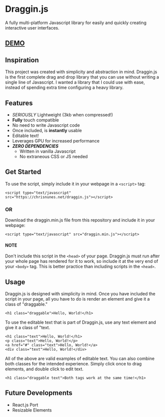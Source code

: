 # Draggin.js
A fully multi-platform Javascript library for easily and quickly creating interactive user interfaces.
## [DEMO](https://draggin.surge.sh)
## Inspiration
This project was created with simplicity and abstraction in mind. Draggin.js is the first complete drag and drop library that you can use without writing a single line of Javascript. I wanted a library that I could use with ease, instead of spending extra time configuring a heavy library.
## Features
- *SERIOUSLY* Lightweight (3kb when compressed!)
- **Fully** touch compatible
- No need to write Javascript code
- Once included, is **instantly** usable
- Editable text!
- Leverages GPU for increased performance
- ***ZERO DEPENDENCIES***
     - Written in vanilla Javascript
     - No extraneous CSS or JS needed
## Get Started
To use the script, simply include it in your webpage in a ```<script>``` tag:
```
<script type="text/javascript" src="https://chrisnunes.net/draggin.js"></script>
```
### OR

Download the draggin.min.js file from this repository and include it in your webpage:
```
<script type="text/javascript" src="draggin.min.js"></script>
```
#### NOTE
Don't include this script in the ```<head>``` of your page. Draggin.js must run after your whole page has rendered for it to work, so include it at the very end of your ```<body>``` tag. This is better practice than including scripts in the ```<head>```.
## Usage
Draggin.js is designed with simplicity in mind. Once you have included the script in your page, all you have to do is render an element and give it a class of "draggable."
```
<h1 class="draggable">Hello, World!</h1>
```
To use the editable text that is part of Draggin.js, use any text element and give it a class of "text.
```
<h1 class="text">Hello, World!</h1>
<p class="text">Hello, World!</p>
<a href="#" class="text">Hello, World!</a>
<div class="text">Hello, World!</div>
```
All of the above are valid examples of editable text. You can also combine both classes for the intended experience. 
Simply click once to drag elements, and double click to edit text.
```
<h1 class="draggable text">Both tags work at the same time!</h1>
```
## Future Developments
- React.js Port 
- Resizable Elements
